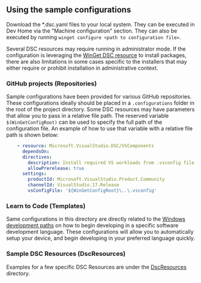 ## Using the sample configurations
Download the *.dsc.yaml files to your local system. They can be executed in Dev Home via the "Machine configuration" section. They can also be executed by running `winget configure <path to configuration file>`.

Several DSC resources may require running in administrator mode. If the configuration is leveraging the [WinGet DSC resource](https://www.powershellgallery.com/packages/Microsoft.WinGet.DSC) to install packages, there are also limitations in some cases specific to the installers that may either require or prohibit installation in administrative context.

### GitHub projects (Repositories)
Sample configurations have been provided for various GitHub repositories. These configurations ideally should be placed in a `.configurations` folder in the root of the project directory. Some DSC resources may have parameters that allow you to pass in a relative file path. The reserved variable `$(WinGetConfigRoot)` can be used to specify the full path of the configuration file. An example of how to use that variable with a relative file path is shown below:

```yaml
    - resource: Microsoft.VisualStudio.DSC/VSComponents
      dependsOn:
      directives:
        description: Install required VS workloads from .vsconfig file
        allowPrerelease: true
      settings:
        productId: Microsoft.VisualStudio.Product.Community
        channelId: VisualStudio.17.Release
        vsConfigFile: '${WinGetConfigRoot}\..\.vsconfig'
```

### Learn to Code (Templates)
Same configurations in this directory are directly related to the [Windows development paths](https://learn.microsoft.com/windows/dev-environment/#development-paths) on how to begin developing in a specific software development language. These configurations will allow you to automatically setup your device, and begin developing in your preferred language quickly.

### Sample DSC Resources (DscResources)
Examples for a few specific DSC Resources are under the [DscResources](./DscResources/) directory.